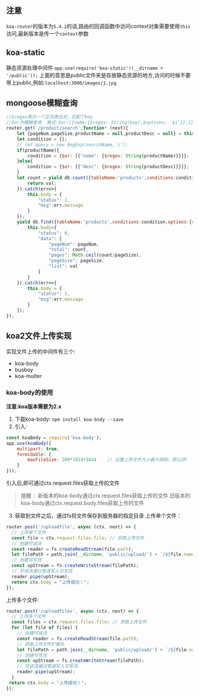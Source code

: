 ## 注意
`koa-router`的版本为`5.4.2`的话,路由的回调函数中访问context对象需要使用`this`访问,最新版本是传一个`context`参数

## koa-static
静态资源处理中间件
`app.use(require('koa-static')(__dirname + '/public'));`
上面的意思是public文件夹是存放静态资源的地方,访问的时候不要带上public,例如:`localhost:3000/images/1.jpg`

## mongoose模糊查询
```javascript
//$regex表示一个正则表达式，匹配了key
//$or为模糊查询  格式:$or:[{name:{$regex: String(key),$options: '$i'}},{}....]
router.get('/product/search',function* (next){
    let {pageNum,pageSize,productName = null,productDesc = null} = this.query;
    let condition = {};
    // let query = new RegExp(searchName,'i');
    if(productName){
        condition = {$or: [{"name": {$regex: String(productName)}}]};
    }else{
        condition = {$or: [{"desc": {$regex: String(productDesc)}}]};
    }
    let count = yield db.count({tableName:'products',conditions:condition,schema:ProductsSchema}).then(val=>{
        return val;
    }).catch(err=>{
        this.body = {
            "status": 1,
            "msg":err.message
        }
    });
    yield db.find({tableName:'products',conditions:condition,options:{skip:(pageNum-1)*pageSize,limit:Number(pageSize)},schema:ProductsSchema}).then(val=>{
        this.body={
            "status": 0,
            "data": {
                "pageNum": pageNum,
                "total": count,
                "pages": Math.ceil(count/pageSize),
                "pageSize": pageSize,
                "list": val
            }
        }
    }).catch(err=>{
        this.body = {
            "status": 1,
            "msg":err.message
        }
    });
});

```

## koa2文件上传实现
实现文件上传的中间件有三个:
* koa-body
* busboy
* koa-multer

### koa-body的使用
**注意:koa版本需要为2.x**
1. 下载koa-body: `npm install koa-body --save`
2. 引入:
```javascript
const koaBody = require('koa-body');
app.use(koaBody({
    multipart: true,
    formidable: {
        maxFileSize: 200*1024*1024    // 设置上传文件大小最大限制，默认2M
    }
}));
```
引入后,即可通过ctx.request.files获取上传的文件
> 提醒：
> 新版本的koa-body通过ctx.request.files获取上传的文件
> 旧版本的koa-body通过ctx.request.body.files获取上传的文件

3. 获取到文件之后，通过fs将文件保存到服务器的指定目录
上传单个文件：
```javascript
router.post('/uploadfile', async (ctx, next) => {
  // 上传单个文件
  const file = ctx.request.files.file; // 获取上传文件
  // 创建可读流
  const reader = fs.createReadStream(file.path);
  let filePath = path.join(__dirname, 'public/upload/') + `/${file.name}`;
  // 创建可写流
  const upStream = fs.createWriteStream(filePath);
  // 可读流通过管道写入可写流
  reader.pipe(upStream);
  return ctx.body = "上传成功！";
});
```
上传多个文件:
```javascript
router.post('/uploadfiles', async (ctx, next) => {
  // 上传多个文件
  const files = ctx.request.files.file; // 获取上传文件
  for (let file of files) {
    // 创建可读流
    const reader = fs.createReadStream(file.path);
    // 获取上传文件扩展名
    let filePath = path.join(__dirname, 'public/upload/') + `/${file.name}`;
    // 创建可写流
    const upStream = fs.createWriteStream(filePath);
    // 可读流通过管道写入可写流
    reader.pipe(upStream);
  }
 return ctx.body = "上传成功！";
});
```

